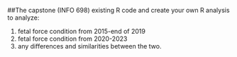 ##The capstone (INFO 698)
existing R code and create your own R analysis to analyze:

  1.  fetal force condition from 2015-end of 2019
  2.  fetal force condition from 2020-2023
  3.  any differences and similarities between the two.
